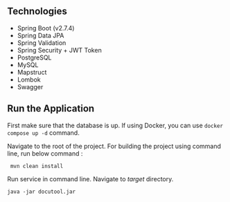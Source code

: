 ## Technologies 
- Spring Boot (v2.7.4)
- Spring Data JPA
- Spring Validation
- Spring Security + JWT Token
- PostgreSQL
- MySQL
- Mapstruct
- Lombok
- Swagger

## Run the Application

First make sure that the database is up. 
If using Docker, you can use ```docker compose up -d``` command.

Navigate to the root of the project. For building the project using command line, run below command :

``` mvn clean install```

Run service in command line. Navigate to *target* directory. 

``` java -jar docutool.jar ```
